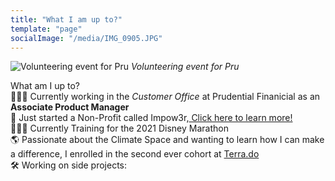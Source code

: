 ```yaml
---
title: "What I am up to?"
template: "page"
socialImage: "/media/IMG_0905.JPG"
---
```


![Volunteering event for Pru](/media/IMG_4045.JPG)
*Volunteering event for Pru*

What am I up to? </br>
👨🏽‍💻 Currently working in the *Customer Office* at Prudential Finanicial as an <b>Associate Product Manager</b> </br>
🎉 Just started a Non-Profit called Impow3r,<a target="_blank" href="https://www.impow3r.com/"> Click here to learn more!</a> </br>
🏃🏽‍♂️ Currently Training for the 2021 Disney Marathon </br>
🌎 Passionate about the Climate Space and wanting to learn how I can make a difference, I enrolled in the second ever cohort at <a target="_blank" href="https://www.terra.do/">Terra.do</a> </br>
🛠 Working on side projects: 


